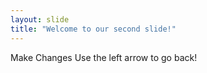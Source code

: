 ```yaml
---
layout: slide
title: "Welcome to our second slide!"
---
```

Make Changes
Use the left arrow to go back!
